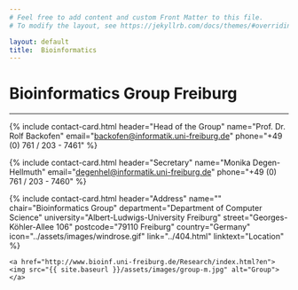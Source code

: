 ```yaml
---
# Feel free to add content and custom Front Matter to this file.
# To modify the layout, see https://jekyllrb.com/docs/themes/#overriding-theme-defaults

layout: default
title:  Bioinformatics
---
```


# Bioinformatics Group Freiburg


<!--




# News and Information

<div class="news" markdown="1">
  <div class="news-container">
    <div class="news-list">
      <ul>
        <li>
          <span class="news-date">[Jun 2022]</span> Deep Learning helps improve gene therapies and antiviral drugs.
          <br><a href="https://kommunikation.uni-freiburg.de/pm-en/press-releases-2022/deep-learning-helps-improve-gene-therapies-and-antiviral-drugs?set_language=en">News of the Technical Faculty</a>
        </li>
        <li>
          <span class="news-date">[Mar 2022]</span> Neues CRISPR-Element steuert Virenabwehr.
          <br><a href="http://news.tf.uni-freiburg.de/single-news/artikel/554/neues-crispr-element-steuert-virenabwehr.html?tx_ttnews%5Byear%5D=2022&tx_ttnews%5Bmonth%5D=03&cHash=7fcf76d6b3d3bb81698119f6bda6d0d0">News of the Technical Faculty</a>
        </li>
        <li>
          <span class="news-date">[Feb 2022]</span> IT-Sicherheitsmanagement der Univeristät Freiburg durch TÜV SÜD zertifiziert.
          <br><a href="http://news.tf.uni-freiburg.de/single-news/artikel/554/it-sicherheitsmanagement-der-universitaet-freiburg-durch-tuev-sued-zertifiziert.html?tx_ttnews%5Byear%5D=2022&tx_ttnews%5Bmonth%5D=02&cHash=fe7539014702eacc90c5bf550d530195">News of the Technical Faculty</a>
        </li>
        <li>
          <span class="news-date">[Feb 2022]</span> Im Rahmen der <a href="https://www.tf.uni-freiburg.de/studium/studieninteressierte/schueler/schueler#Sch_ler-Ingenieur-Akademie__SIA_">Schüler-Ingenieur-Akademie (SIA)</a> führen wir interessierte Schüerinnen und Schüler in unserem Workshop <a href="http://www.bioinf.uni-freiburg.de/Lehre/Courses/2012_WS/Workshop/">'Bioinformatik - finde einen Gendefekt'</a> in allgemeine Tätigkeiten und Aufgaben der Bioinformatikforschung ein.
        </li>

        <li>
          Our work together with the collaborators from the German Cancer Research Center and the Faculty of Medicine has been published in Nature Communication:
          <br><a href="https://www.nature.com/articles/s41467-019-10489-2">Nature Communication</a>
        </li>
        <li>
          The <a href="https://usegalaxy-eu.github.io/freiburg/">Freiburg Galaxy Team</a> offers an easy accessible, reproducible, and transparent framework for life science data analysis
        </li>
        <li>
          Check out our <a href="http://rna.informatik.uni-freiburg.de/">Freiburg RNA tools web server!</a>
        </li>
        <li>
          Our <a href="http://modpepint.informatik.uni-freiburg.de/">MoDPepInt web server</a> released featuring domain-peptide interaction prediction for <a href="http://modpepint.informatik.uni-freiburg.de/SH2PepInt/">SH2</a>, <a href="http://modpepint.informatik.uni-freiburg.de/SH3PepInt/">SH3</a> and <a href="http://modpepint.informatik.uni-freiburg.de/PDZPepInt/">PDZ</a> domains
        </li>
          <li>
          Topics for theses or projects available.
          <br><a href="{{ site.baseurl }}/404.html">Available Projects</a>
        </li>
      </ul>
    </div>

    <div class="galaxy-iframe">
      <iframe src="https://usegalaxy-eu.github.io/widgets/news.html" style="border: 0px; background: #f2f3f2; height: 540px;"></iframe>
    </div>
  </div>
</div>
 -->

<hr>
<div class="row mt-5">
  <div class="col-lg-6 d-flex flex-column align-items-center">

  {% include contact-card.html
              header="Head of the Group"
              name="Prof. Dr. Rolf Backofen"
              email="backofen@informatik.uni-freiburg.de"
              phone="+49 (0) 761 / 203 - 7461"
  %}

  {% include contact-card.html
              header="Secretary"
              name="Monika Degen-Hellmuth"
              email="degenhel@informatik.uni-freiburg.de"
              phone="+49 (0) 761 / 203 - 7460"
  %}

  {% include contact-card.html
              header="Address"
              name=""
              chair="Bioinformatics Group"
              department="Department of Computer Science"
              university="Albert-Ludwigs-University Freiburg"
              street="Georges-Köhler-Allee 106"
              postcode="79110 Freiburg"
              country="Germany"
              icon="../assets/images/windrose.gif"
              link="../404.html"
              linktext="Location"
  %}
  </div>
  <div class="col-lg-6">

    <a href="http://www.bioinf.uni-freiburg.de/Research/index.html?en"><img src="{{ site.baseurl }}/assets/images/group-m.jpg" alt="Group"> </a>

  </div>
</div>
